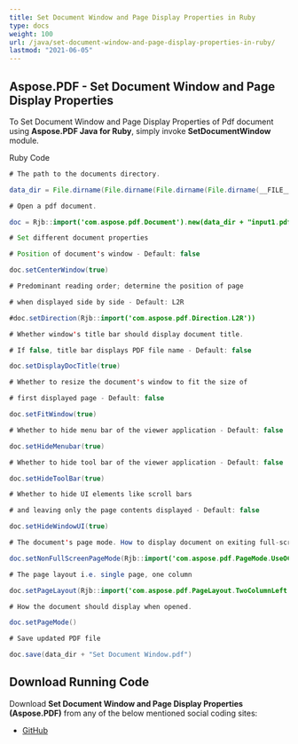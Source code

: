 ```yaml
---
title: Set Document Window and Page Display Properties in Ruby
type: docs
weight: 100
url: /java/set-document-window-and-page-display-properties-in-ruby/
lastmod: "2021-06-05"
---
```


## Aspose.PDF - Set Document Window and Page Display Properties

To Set Document Window and Page Display Properties of Pdf document using **Aspose.PDF Java for Ruby**, simply invoke **SetDocumentWindow** module.

Ruby Code

```java
# The path to the documents directory.

data_dir = File.dirname(File.dirname(File.dirname(File.dirname(__FILE__)))) + '/data/'

# Open a pdf document.

doc = Rjb::import('com.aspose.pdf.Document').new(data_dir + "input1.pdf")

# Set different document properties

# Position of document's window - Default: false

doc.setCenterWindow(true)

# Predominant reading order; determine the position of page

# when displayed side by side - Default: L2R

#doc.setDirection(Rjb::import('com.aspose.pdf.Direction.L2R'))

# Whether window's title bar should display document title.

# If false, title bar displays PDF file name - Default: false

doc.setDisplayDocTitle(true)

# Whether to resize the document's window to fit the size of

# first displayed page - Default: false

doc.setFitWindow(true)

# Whether to hide menu bar of the viewer application - Default: false

doc.setHideMenubar(true)

# Whether to hide tool bar of the viewer application - Default: false

doc.setHideToolBar(true)

# Whether to hide UI elements like scroll bars

# and leaving only the page contents displayed - Default: false

doc.setHideWindowUI(true)

# The document's page mode. How to display document on exiting full-screen mode.

doc.setNonFullScreenPageMode(Rjb::import('com.aspose.pdf.PageMode.UseOC'))

# The page layout i.e. single page, one column

doc.setPageLayout(Rjb::import('com.aspose.pdf.PageLayout.TwoColumnLeft'))

# How the document should display when opened.

doc.setPageMode()

# Save updated PDF file

doc.save(data_dir + "Set Document Window.pdf")
```

## Download Running Code

Download **Set Document Window and Page Display Properties (Aspose.PDF)** from any of the below mentioned social coding sites:

- [GitHub](https://github.com/aspose-pdf/Aspose.PDF-for-Java/tree/master/Plugins/Aspose_Pdf_Java_for_Ruby/lib/asposepdfjava/Document/setdocumentwindow.rb)

